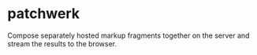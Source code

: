 # patchwerk

Compose separately hosted markup fragments together on the server and stream the results to the browser.
